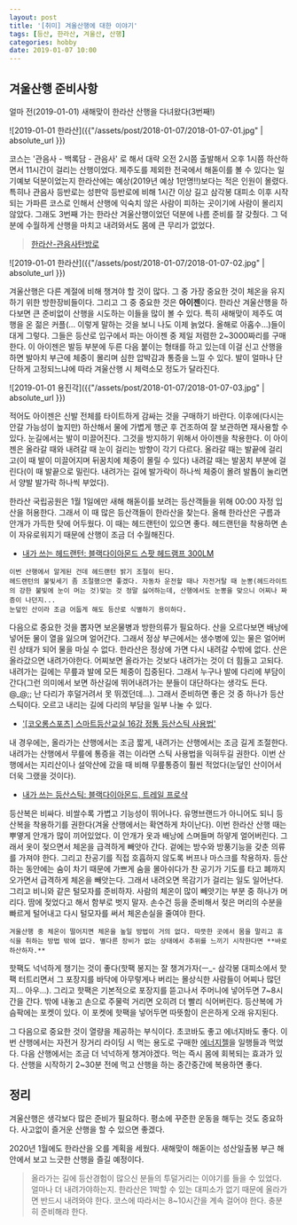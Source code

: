 ```yaml
---
layout: post
title: '[취미] 겨울산행에 대한 이야기'
tags: [등산, 한라산, 겨울산, 산행]
categories: hobby
date: 2019-01-07 10:00
---
```


## 겨울산행 준비사항
얼마 전(2019-01-01) 새해맞이 한라산 산행을 다녀왔다(3번째!)

![2019-01-01 한라산]({{"/assets/post/2018-01-07/2018-01-07-01.jpg" | absolute_url }})

코스는 '관음사 - 백록담 - 관음사' 로 해서 대략 오전 2시쯤 출발해서 오후 1시쯤 하산하면서 11시간이 걸리는 산행이었다. 제주도를 제외한 전국에서 해돋이를 볼 수 있다는 일기예보 덕분이었는지 한라산에는 예상(2019년 예상 1만명!!)보다는 적은 인원이 몰렸다. 특히나 관음사 등반로는 성판악 등반로에 비해 1시간 이상 길고 삼각봉 대피소 이후 시작되는 가파른 코스로 인해서 산행에 익숙치 않은 사람이 피하는 곳이기에 사람이 몰리지 않았다. 그래도 3번째 가는 한라산 겨울산행이었던 덕분에 나름 준비를 잘 갖췄다. 그 덕분에 수월하게 산행을 마치고 내려와서도 몸에 큰 무리가 없었다.

> [한라산-관음사탄방로](http://www.jeju.go.kr/hallasan/info/info/realtime/course04.htm)

![2019-01-01 한라산]({{"/assets/post/2018-01-07/2018-01-07-02.jpg" | absolute_url }})

겨울산행은 다른 계절에 비해 챙겨야 할 것이 많다. 그 중 가장 중요한 것이 체온을 유지하기 위한 방한장비들이다. 그리고 그 중 중요한 것은 **아이젠**이다. 한라산 겨울산행을 하다보면 큰 준비없이 산행을 시도하는 이들을 많이 볼 수 있다. 특히 새해맞이 제주도 여행을 온 젊은 커플(... 이렇게 말하는 것을 보니 나도 이제 늙었다. 올해로 아홉수...)들이 대게 그렇다. 그들은 등산로 입구에서 파는 아이젠 중 제일 저렴한 2~3000짜리를 구매한다. 이 아이젠은 발등 부분에 두른 다음 붙이는 형태를 하고 있는데 이걸 신고 산행을 하면 발아치 부근에 체중이 몰리며 심한 압박감과 통증을 느낄 수 있다. 발이 얼마나 단단하게 고정되느냐에 따라 겨울산행 시 체력소모 정도가 달라진다.

![2019-01-01 용진각]({{"/assets/post/2018-01-07/2018-01-07-03.jpg" | absolute_url }})

적어도 아이젠은 신발 전체를 타이트하게 감싸는 것을 구매하기 바란다. 이후에(다시는 안갈 가능성이 높지만) 하산해서 물에 가볍게 행군 후 건조하여 잘 보관하면 재사용할 수 있다. 눈길에서는 발이 미끌어진다. 그것을 방지하기 위해서 아이젠을 착용한다. 이 아이젠은 올라갈 때와 내려갈 때 눈이 걸리는 방향이 각기 다르다. 올라갈 때는 발끝에 걸리고(이 때 발이 미끌어지며 뒤꿈치에 체중이 몰릴 수 있다) 내려갈 때는 발꿈치 부분에 걸린다(이 때 발끝으로 밀린다. 내려가는 길에 발가락이 하나씩 체중이 몰려 발톱이 눌리면서 양발 발가락 하나씩 부었다).

한라산 국립공원은 1월 1일에만 새해 해돋이를 보려는 등산객들을 위해 00:00  자정 입산을 허용한다. 그래서 이 때 많은 등산객들이 한라산을 찾는다. 올해 한라산은 구름과 안개가 가득한 탓에 어두웠다. 이 때는 헤드랜턴이 있으면 좋다. 헤드랜턴을 착용하면 손이 자유로워지기 때문에 산행이 조금 더 수월해진다. 

* [내가 쓰는 헤드랜턴: 블랙다이아몬드 스팟 헤드램프 300LM](http://www.okmall.com/product/view.html?no=247755&pID=20008192&UNI=N)

```
이번 산행에서 알게된 건데 헤드랜턴 밝기 조절이 된다.
헤드랜턴의 불빛세기 좀 조절했으면 좋겠다. 자동차 운전할 때나 자전거탈 때 눈뽕(헤드라이트의 강한 불빛에 눈이 머는 것)맞는 것 정말 싫어하는데, 산행에서도 눈뽕을 맞으니 어찌나 짜증이 나던지...
눈덮인 산이라 조금 어둡게 해도 등산로 식별하기 용이하다.
```

다음으로 중요한 것을 뽑자면 보온물병과 방한의류가 필요하다. 산을 오르다보면 배낭에 넣어둔 물이 열을 잃으며 얼어간다. 그래서 정상 부근에서는 생수병에 있는 물은 얼어버린 상태가 되어 물을 마실 수 없다. 한라산은 정상에 가면 다시 내려갈 수밖에 없다. 산은 올라갔으면 내려가야한다. 어찌보면 올라가는 것보다 내려가는 것이 더 힘들고 고되다. 내려가는 길에는 무릎과 발에 모든 체중이 집중된다. 그래서 누구나 발에 다리에 부담이 간다(그런 의미에서 보면 하산길에 뛰어내려가는 분들이 대단하다는 생각도 든다. @_@;; 난 다리가 후덜거려서 못 뛰겠던데...). 그래서 준비하면 좋은 것 중 하나가 등산스틱이다. 오르고 내리는 길에 다리의 부담을 일부 나눌 수 있다. 

* ['[코오롱스포츠] 스마트등산교실 16강 정통 등산스틱 사용법'](https://www.youtube.com/watch?v=VcDqyYQ9zVg)

내 경우에는, 올라가는 산행에서는 조금 짧게, 내려가는 산행에서는 조금 길게 조절한다. 내려가는 산행에서 무릎에 통증을 겪는 이라면 스틱 사용법을 익혀두길 권한다. 이번 산행에서는 지리산이나 설악산에 갔을 때 비해 무릎통증이 훨씬 적었다(눈덮인 산이어서 더욱 그랬을 것이다). 

* [내가 쓰는 등산스틱: 블랙다이아몬드, 트레일 프로샥](http://www.okmall.com/product/view.html?no=84291&pID=20008189&UNI=N)

등산복은 비싸다. 비쌀수록 가볍고 기능성이 뛰어나다. 유명브랜드가 아니어도 되니 등산복을 착용하기를 권한다(겨울 산행에서는 확연하게 차이난다). 이번 한라산 산행 때는 뿌옇게 안개가 많이 끼어있었다. 이 안개가 옷과 배낭에 스며들며 하얗게 얼어버린다. 그래서 옷이 젖으면서 체온을 급격하게 빼앗아 간다. 겉에는 방수와 방풍기능을 갖춘 의류를 가져야 한다. 그리고 찬공기를 직접 호흡하지 않도록 버프나 마스크를 착용하자. 등산하는 동안에는 숨이 차기 때문에 가쁘게 숨을 몰아쉬다가 찬 공기가 기도를 타고 폐까지 오가면서 급격하게 체온을 빼앗는다. 그래서 내려오면 목감기가 걸리는 일도 일어난다. 그리고 비니와 같은 털모자를 준비하자. 사람의 체온이 많이 빼앗기는 부분 중 하나가 머리다. 땀에 젖었다고 해서 함부로 벗지 말자. 손수건 등을 준비해서 젖은 머리의 수분을 빠르게 털어내고 다시 털모자를 써서 체온손실을 줄여야 한다. 

```
겨울산행 중 체온이 떨어지면 체온을 높일 방법이 거의 없다. 따뜻한 곳에서 몸을 말리고 휴식을 취하는 방법 밖에 없다. 별다른 장비가 없는 상태에서 추위를 느끼기 시작한다면 **바로 하산하자.**
```

핫팩도 넉넉하게 챙기는 것이 좋다(핫팩 봉지는 잘 챙겨가자(ㅡ_- 삼각봉 대피소에서 핫팩 터트리면서 그 포장지를 바닥에 아무렇게나 버리는 몰상식한 사람들이 어찌나 많던지... 아우...). 그리고 핫팩은 기본적으로 포장지를 뜯고나서 주머니에 넣어두면 7~8시간을 간다. 밖에 내놓고 손으로 주물럭 거리면 오히려 더 빨리 식어버린다. 등산복에 가슴팍에는 포켓이 있다. 이 포켓에 핫팩을 넣어두면 따뜻함이 은은하게 오래 유지된다. 

그 다음으로 중요한 것이 열량을 제공하는 부식이다. 초코바도 좋고 에너지바도 좋다. 이번 산행에서는 자전거 장거리 라이딩 시 먹는 용도로 구매한 [에너지젤](http://item.gmarket.co.kr/Item?goodscode=1340926822)을 일행들과 먹었다. 다음 산행에서는 조금 더 넉넉하게 챙겨야겠다. 먹는 즉시 몸에 회복되는 효과가 있다. 산행을 시작하기 2~30분 전에 먹고 산행을 하는 중간중간에 복용하면 좋다.


## 정리
겨울산행은 생각보다 많은 준비가 필요하다. 평소에 꾸준한 운동을 해두는 것도 중요하다. 사고없이 즐거운 산행을 할 수 있으면 좋겠다. 

2020년 1월에도 한라산을 오를 계획을 세웠다. 새해맞이 해돋이는 성산일출봉 부근 해안에서 보고 느긋한 산행을 즐길 예정이다.

> 올라가는 길에 등산경험이 많으신 분들의 투덜거리는 이야기를 들을 수 있었다. 얼마나 더 내려가야하는지. 한라산은 1박할 수 있는 대피소가 없기 때문에 올라가면 반드시 내려와야 한다. 코스에 따라서는 8~10시간을 계속 걸어야 한다. 충분히 준비해랴 한다. 